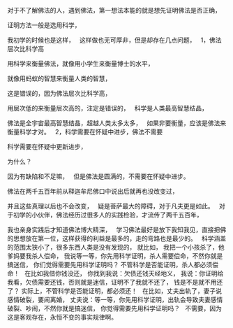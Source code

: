 对于不了解佛法的人，遇到佛法，第一想法本能的就是想先证明佛法是否正确，

证明方法一般是选用科学，

我初学的时候也是这样，
&nbsp;
这样做也无可厚非，但是却存在几点问题，
&nbsp;
1，佛法层次比科学高

用科学来衡量佛法，就像用小学生来衡量博士的水平，

就像用蚂蚁的智慧来衡量人类的智慧，

这是错误的，因为佛法层次比科学高，

用层次低的来衡量层次高的，注定是错误的，
&nbsp;
科学是人类最高智慧结晶，

佛法是全宇宙最高智慧结晶，超越人类太多太多，
&nbsp;
如果非要衡量，应该是佛法来衡量科学才对。
&nbsp;
2，科学需要在怀疑中进步，佛法不需要

科学需要在怀疑中更新进步，

为什么？

因为有缺陷和不足嘛，
&nbsp;
但是佛法是圆满的，不需要在怀疑中进步。

佛法在两千五百年前从释迦牟尼佛口中说出后就再也没改变过，

并且这些真理以后也不会改变，
&nbsp;
疑是菩萨最大的障碍，对于凡夫更是如此。
&nbsp;
对于初学的小伙伴，佛法经历过很多人的实践检验，才流传了两千五百年，

我也亲身实践后才知道佛法博大精深，
&nbsp;
学习佛法最好是放下我知我见，直接把佛的思想放在第一位，这样获得的利益是最多的，走的弯路也是最少的。
&nbsp;
科学涵盖的范围太狭小了，很多东西人类是没有发现的，
就比如，
我把一个小孩杀了，他爹妈要我杀人偿命，
我说等一等，你先用科学证明，杀人需要偿命，不然你就是搞迷信，
你们觉得需要先用科学证明吗？
不管科学是否能证明，杀人都必须偿命！
&nbsp;
在比如我借你钱没还，
你找到我说：欠债还钱天经地义，
我说：你证明给我看，欠债需要还钱，否则就是迷信，证明不了我就不还了，
钱是不是就不用还了？
实际上，不管科学是否能证明，都必须还！
&nbsp;
在比如，丈夫出轨了，妻子说感情破裂，要闹离婚，
丈夫说：等一等，你先用科学证明，出轨会导致夫妻感情破裂、吵闹，不然你就是搞迷信，
你觉得需要先用科学证明吗？
&nbsp;
不需要，因为这是客观存在，永恒不变的事实规律啊。
